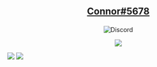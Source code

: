 ## <p align="center"><a href="https://connorsc.com" target="_blank">Connor#5678</a></p>
<p align="center"><img src="https://discord.c99.nl/widget/theme-4/431511164124659742.png" alt="Discord"/></p>
<p align="center">
 <img src="https://github-readme-stats.vercel.app/api/top-langs/?username=connorsc1&theme=blueberry&hide_border=false&include_all_commits=true&count_private=true&layout=compact" />
</p>
<img src="https://github-readme-stats.vercel.app/api?username=connorsc1&theme=blueberry&hide_border=false&include_all_commits=true&count_private=true"/> 
<img src="https://github-readme-streak-stats.herokuapp.com/?user=connorsc1&theme=blueberry&hide_border=false"/>
